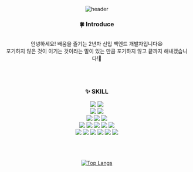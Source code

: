 
<div align=center> 
  
  ![header](https://capsule-render.vercel.app/api?type=waving&color=gradient&height=300&section=header&text=Hello!%20YeIn's%20World!&fontSize=60)
  
  <div align=center><h3>🍀 Introduce</h3></div><br>
  안녕하세요! 배움을 즐기는 2년차 신입 백엔드 개발자입니다😆<br>
  포기하지 않은 것이 이기는 것이라는 말이 있는 만큼 포기하지 않고 끝까지 해내겠습니다!👏

  <br><br>
<div align=center><h3>✨ SKILL</h3></div>




  <img src="https://img.shields.io/badge/java-007396?style=for-the-badge&logo=java&logoColor=white"> 
  <img src="https://img.shields.io/badge/php-777BB4?style=for-the-badge&logo=php&logoColor=white"> 

 <br>

   <img src="https://img.shields.io/badge/spring-6DB33F?style=for-the-badge&logo=spring&logoColor=white"> 
  <img src="https://img.shields.io/badge/laravel-FF2D20?style=for-the-badge&logo=laravel&logoColor=white">

  <br>

  <img src="https://img.shields.io/badge/oracle-F80000?style=for-the-badge&logo=oracle&logoColor=white">
  <img src="https://img.shields.io/badge/mysql-4479A1?style=for-the-badge&logo=mysql&logoColor=white">
  <img src="https://img.shields.io/badge/mariaDB-003545?style=for-the-badge&logo=mariadb&logoColor=white">

  <br>

  <img src="https://img.shields.io/badge/html5-E34F26?style=for-the-badge&logo=html5&logoColor=white"> 
  <img src="https://img.shields.io/badge/css-1572B6?style=for-the-badge&logo=css3&logoColor=white">
  <img src="https://img.shields.io/badge/javascript-F7DF1E?style=for-the-badge&logo=javascript&logoColor=black"> 
  <img src="https://img.shields.io/badge/jquery-0769AD?style=for-the-badge&logo=jquery&logoColor=white">
  <img src="https://img.shields.io/badge/bootstrap-7952B3?style=for-the-badge&logo=bootstrap&logoColor=white">

  <br>

  <img src="https://img.shields.io/badge/linux-FCC624?style=for-the-badge&logo=linux&logoColor=black">
  <img src="https://img.shields.io/badge/apache-D22128?style=for-the-badge&logo=apache&logoColor=white">
  <img src="https://img.shields.io/badge/apache tomcat-F8DC75?style=for-the-badge&logo=apachetomcat&logoColor=white">
  <img src="https://img.shields.io/badge/git-F05032?style=for-the-badge&logo=git&logoColor=white">
  <img src="https://img.shields.io/badge/github-181717?style=for-the-badge&logo=github&logoColor=white">
  <img src="https://img.shields.io/badge/docker-2496ED?style=for-the-badge&logo=docker&logoColor=white">
  <br>
  <br>
  <br>
  <br>
  
  [![Top Langs](https://github-readme-stats.vercel.app/api/top-langs/?username=yein1027&layout=compact)](https://github.com/yein1027/github-readme-stats)


